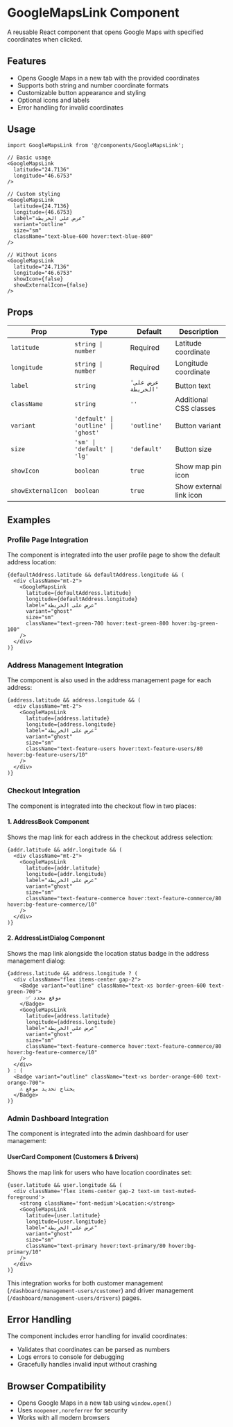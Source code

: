 # GoogleMapsLink Component

A reusable React component that opens Google Maps with specified coordinates when clicked.

## Features

- Opens Google Maps in a new tab with the provided coordinates
- Supports both string and number coordinate formats
- Customizable button appearance and styling
- Optional icons and labels
- Error handling for invalid coordinates

## Usage

```tsx
import GoogleMapsLink from '@/components/GoogleMapsLink';

// Basic usage
<GoogleMapsLink 
  latitude="24.7136" 
  longitude="46.6753" 
/>

// Custom styling
<GoogleMapsLink 
  latitude={24.7136} 
  longitude={46.6753}
  label="عرض على الخريطة"
  variant="outline"
  size="sm"
  className="text-blue-600 hover:text-blue-800"
/>

// Without icons
<GoogleMapsLink 
  latitude="24.7136" 
  longitude="46.6753"
  showIcon={false}
  showExternalIcon={false}
/>
```

## Props

| Prop | Type | Default | Description |
|------|------|---------|-------------|
| `latitude` | `string \| number` | Required | Latitude coordinate |
| `longitude` | `string \| number` | Required | Longitude coordinate |
| `label` | `string` | `'عرض على الخريطة'` | Button text |
| `className` | `string` | `''` | Additional CSS classes |
| `variant` | `'default' \| 'outline' \| 'ghost'` | `'outline'` | Button variant |
| `size` | `'sm' \| 'default' \| 'lg'` | `'default'` | Button size |
| `showIcon` | `boolean` | `true` | Show map pin icon |
| `showExternalIcon` | `boolean` | `true` | Show external link icon |

## Examples

### Profile Page Integration
The component is integrated into the user profile page to show the default address location:

```tsx
{defaultAddress.latitude && defaultAddress.longitude && (
  <div className="mt-2">
    <GoogleMapsLink
      latitude={defaultAddress.latitude}
      longitude={defaultAddress.longitude}
      label="عرض على الخريطة"
      variant="ghost"
      size="sm"
      className="text-green-700 hover:text-green-800 hover:bg-green-100"
    />
  </div>
)}
```

### Address Management Integration
The component is also used in the address management page for each address:

```tsx
{address.latitude && address.longitude && (
  <div className="mt-2">
    <GoogleMapsLink
      latitude={address.latitude}
      longitude={address.longitude}
      label="عرض على الخريطة"
      variant="ghost"
      size="sm"
      className="text-feature-users hover:text-feature-users/80 hover:bg-feature-users/10"
    />
  </div>
)}
```

### Checkout Integration
The component is integrated into the checkout flow in two places:

#### 1. AddressBook Component
Shows the map link for each address in the checkout address selection:

```tsx
{addr.latitude && addr.longitude && (
  <div className="mt-2">
    <GoogleMapsLink
      latitude={addr.latitude}
      longitude={addr.longitude}
      label="عرض على الخريطة"
      variant="ghost"
      size="sm"
      className="text-feature-commerce hover:text-feature-commerce/80 hover:bg-feature-commerce/10"
    />
  </div>
)}
```

#### 2. AddressListDialog Component
Shows the map link alongside the location status badge in the address management dialog:

```tsx
{address.latitude && address.longitude ? (
  <div className="flex items-center gap-2">
    <Badge variant="outline" className="text-xs border-green-600 text-green-700">
      ✅ موقع محدد
    </Badge>
    <GoogleMapsLink
      latitude={address.latitude}
      longitude={address.longitude}
      label="عرض على الخريطة"
      variant="ghost"
      size="sm"
      className="text-feature-commerce hover:text-feature-commerce/80 hover:bg-feature-commerce/10"
    />
  </div>
) : (
  <Badge variant="outline" className="text-xs border-orange-600 text-orange-700">
    ⚠️ يحتاج تحديد موقع
  </Badge>
)}
```

### Admin Dashboard Integration
The component is integrated into the admin dashboard for user management:

#### UserCard Component (Customers & Drivers)
Shows the map link for users who have location coordinates set:

```tsx
{user.latitude && user.longitude && (
  <div className='flex items-center gap-2 text-sm text-muted-foreground'>
    <strong className='font-medium'>Location:</strong>
    <GoogleMapsLink
      latitude={user.latitude}
      longitude={user.longitude}
      label="عرض على الخريطة"
      variant="ghost"
      size="sm"
      className="text-primary hover:text-primary/80 hover:bg-primary/10"
    />
  </div>
)}
```

This integration works for both customer management (`/dashboard/management-users/customer`) and driver management (`/dashboard/management-users/drivers`) pages.

## Error Handling

The component includes error handling for invalid coordinates:
- Validates that coordinates can be parsed as numbers
- Logs errors to console for debugging
- Gracefully handles invalid input without crashing

## Browser Compatibility

- Opens Google Maps in a new tab using `window.open()`
- Uses `noopener,noreferrer` for security
- Works with all modern browsers 
